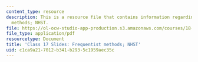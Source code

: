 ```yaml
---
content_type: resource
description: This is a resource file that contains information regarding frequentist
  methods; NHST.
file: https://ol-ocw-studio-app-production.s3.amazonaws.com/courses/18-05-introduction-to-probability-and-statistics-spring-2014/c1ca9a217012b341b2935c1959aec35c_MIT18_05S14_class17slides.pdf
file_type: application/pdf
resourcetype: Document
title: 'Class 17 Slides: Frequentist methods; NHST'
uid: c1ca9a21-7012-b341-b293-5c1959aec35c
---
```

